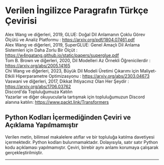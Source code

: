 # Verilen İngilizce Paragrafın Türkçe Çevirisi

Alex Wang ve diğerleri, 2019, GLUE: Doğal Dil Anlamanın Çoklu Görev Ölçütü ve Analiz Platformu : https://arxiv.org/pdf/1804.07461.pdf  
Alex Wang ve diğerleri, 2019, SuperGLUE: Genel Amaçlı Dil Anlama Sistemleri için Daha Zorlu Bir Ölçüt : https://w4ngatang.github.io/static/papers/superglue.pdf  
Tom B. Brown ve diğerleri, 2020, Dil Modelleri Az Örnekli Öğrenicilerdir : https://arxiv.org/abs/2005.14165  
Chi Wang ve diğerleri, 2023, Büyük Dil Modeli Üretimi Çıkarımı için Maliyet-Etkili Hiperparametre Optimizasyonu : https://arxiv.org/abs/2303.04673  
Vaswani ve diğerleri, 2017, Dikkat İhtiyacınız Olan Her Şeydir : https://arxiv.org/abs/1706.03762  
Discord'da Topluluğumuza Katılın  
Yazarlar ve diğer okuyucularla tartışmak için topluluğumuzun Discord alanına katılın: https://www.packt.link/Transformers

## Python Kodları İçermediğinden Çeviri ve Açıklama Yapılmamıştır

Verilen metin, bilimsel makalelere atıflar ve bir topluluğa katılma davetiyesi içermektedir. Python kodları bulunmamaktadır. Dolayısıyla, satır satır Python kodu açıklaması yapılmamıştır. Çeviri, birebir aynı anlamı korumaya çalışarak gerçekleştirilmiştir.

---

